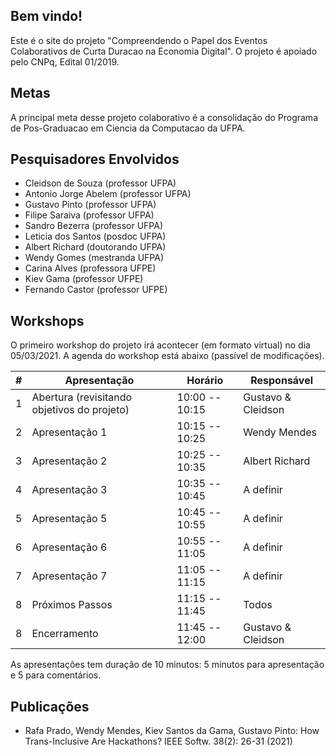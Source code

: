 ## Bem vindo!

Este é o site do projeto "Compreendendo o Papel dos Eventos Colaborativos de Curta Duracao na Economia Digital". O projeto é apoiado pelo CNPq, Edital 01/2019. 


## Metas

A principal meta desse projeto colaborativo é a consolidação do Programa de Pos-Graduacao em Ciencia da Computacao da UFPA. 

## Pesquisadores Envolvidos

- Cleidson de Souza (professor UFPA)
- Antonio Jorge Abelem (professor UFPA)
- Gustavo Pinto (professor UFPA)
- Filipe Saraiva (professor UFPA)
- Sandro Bezerra (professor UFPA)
- Leticia dos Santos (posdoc UFPA)
- Albert Richard (doutorando UFPA)
- Wendy Gomes (mestranda UFPA)
- Carina Alves (professora UFPE)
- Kiev Gama (professor UFPE)
- Fernando Castor (professor UFPE)

## Workshops

O primeiro workshop do projeto irá acontecer (em formato virtual) no dia 05/03/2021. A agenda do workshop está abaixo (passível de modificações).

| # | Apresentação                                     | Horário           | Responsável         |
|---|--------------------------------------------------|-------------------|---------------------|
| 1 | Abertura (revisitando objetivos do projeto)      | 10:00 -- 10:15    | Gustavo & Cleidson  |
| 2 | Apresentação 1                                   | 10:15 -- 10:25    | Wendy Mendes        |
| 3 | Apresentação 2                                   | 10:25 -- 10:35    | Albert Richard      |
| 4 | Apresentação 3                                   | 10:35 -- 10:45    | A definir           |
| 5 | Apresentação 5                                   | 10:45 -- 10:55    | A definir           |
| 6 | Apresentação 6                                   | 10:55 -- 11:05    | A definir           |
| 7 | Apresentação 7                                   | 11:05 -- 11:15    | A definir           |
| 8 | Próximos Passos                                  | 11:15 -- 11:45    | Todos               |
| 8 | Encerramento                                     | 11:45 -- 12:00    | Gustavo & Cleidson  |

As apresentações tem duração de 10 minutos: 5 minutos para apresentação e 5 para comentários.

## Publicações

- Rafa Prado, Wendy Mendes, Kiev Santos da Gama, Gustavo Pinto: How Trans-Inclusive Are Hackathons? IEEE Softw. 38(2): 26-31 (2021)
